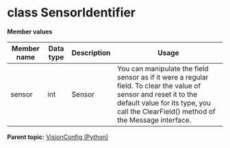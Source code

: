 # class SensorIdentifier

 **Member values** 

|Member name|Data type|Description|Usage|
|-----------|---------|-----------|-----|
|sensor|int|Sensor|You can manipulate the field sensor as if it were a regular field. To clear the value of sensor and reset it to the default value for its type, you call the ClearField\(\) method of the Message interface.|

**Parent topic:** [VisionConfig \(Python\)](../../summary_pages/VisionConfig.md)

